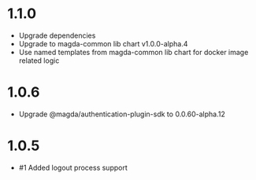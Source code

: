 # 1.1.0

- Upgrade dependencies
- Upgrade to magda-common lib chart v1.0.0-alpha.4
- Use named templates from magda-common lib chart for docker image related logic

# 1.0.6

- Upgrade @magda/authentication-plugin-sdk to 0.0.60-alpha.12

# 1.0.5

- #1 Added logout process support